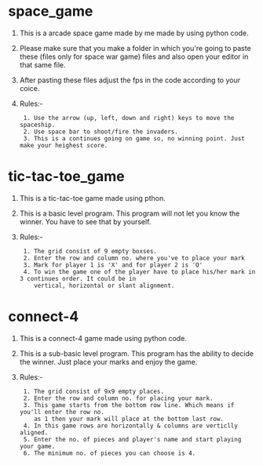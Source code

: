 # space_game
1. This is a arcade space game made by me made by using python code.

2. Please make sure that you make a folder in which you're going to paste these (files only for space war game) files and also open your editor in that same file.

3. After pasting these files adjust the fps in the code according to your coice.

4. Rules:-

        1. Use the arrow (up, left, down and right) keys to move the spaceship.
        2. Use space bar to shoot/fire the invaders.
        3. This is a continues going on game so, no winning point. Just make your heighest score.
        
# tic-tac-toe_game
1. This is a tic-tac-toe game made using pthon.

2. This is a basic level program. This program will not let you know the winner. You have to see that by yourself.

3. Rules:-

        1. The grid consist of 9 empty boxses.
        2. Enter the row and column no. where you've to place your mark
        3. Mark for player 1 is 'X' and for player 2 is 'O'
        4. To win the game one of the player have to place his/her mark in 3 continues order. It could be in 
           vertical, horizontal or slant alignment.
           
# connect-4
1. This is a connect-4 game made using python code.

2. This is a sub-basic level program. This program has the ability to decide the winner. Just place your marks and enjoy the game.

3. Rules:-

        1. The grid consist of 9x9 empty places.
        2. Enter the row and column no. for placing your mark.
        3. This game starts from the bottom row line. Which means if you'll enter the row no. 
           as 1 then your mark will place at the bottom last row.
        4. In this game rows are horizontally & columns are verticlly aligned.
        5. Enter the no. of pieces and player's name and start playing your game.
        6. The minimum no. of pieces you can choose is 4.
